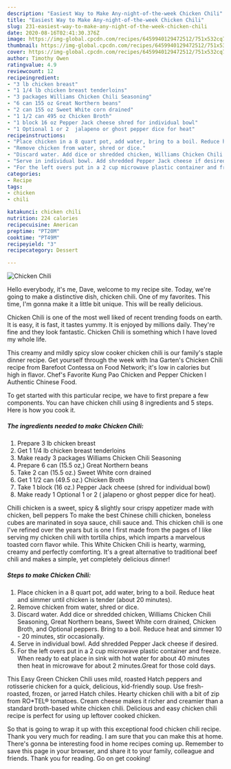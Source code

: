 ```yaml
---
description: "Easiest Way to Make Any-night-of-the-week Chicken Chili"
title: "Easiest Way to Make Any-night-of-the-week Chicken Chili"
slug: 231-easiest-way-to-make-any-night-of-the-week-chicken-chili
date: 2020-08-16T02:41:30.376Z
image: https://img-global.cpcdn.com/recipes/6459940129472512/751x532cq70/chicken-chili-recipe-main-photo.jpg
thumbnail: https://img-global.cpcdn.com/recipes/6459940129472512/751x532cq70/chicken-chili-recipe-main-photo.jpg
cover: https://img-global.cpcdn.com/recipes/6459940129472512/751x532cq70/chicken-chili-recipe-main-photo.jpg
author: Timothy Owen
ratingvalue: 4.9
reviewcount: 12
recipeingredient:
- "3 lb chicken breast"
- "1 1/4 lb chicken breast tenderloins"
- "3 packages Williams Chicken Chili Seasoning"
- "6 can 155 oz Great Northern beans"
- "2 can 155 oz Sweet White corn drained"
- "1 1/2 can 495 oz Chicken Broth"
- "1 block 16 oz Pepper Jack cheese shred for individual bowl"
- "1 Optional 1 or 2  jalapeno or ghost pepper dice for heat"
recipeinstructions:
- "Place chicken in a 8 quart pot, add water, bring to a boil. Reduce heat and simmer until chicken is tender (about 20 minutes)."
- "Remove chicken from water, shred or dice."
- "Discard water. Add dice or shredded chicken, Williams Chicken Chili Seasoning, Great Northern beans, Sweet White corn drained, Chicken Broth, and Optional peppers. Bring to a boil. Reduce heat and simmer 10 - 20 minutes, stir occasionally."
- "Serve in individual bowl. Add shredded Pepper Jack cheese if desired."
- "For the left overs put in a 2 cup microwave plastic container and freeze. When ready to eat place in sink with hot water for about 40 minutes then heat in microwave for about 2 minutes.Great for those cold days."
categories:
- Recipe
tags:
- chicken
- chili

katakunci: chicken chili 
nutrition: 224 calories
recipecuisine: American
preptime: "PT20M"
cooktime: "PT49M"
recipeyield: "3"
recipecategory: Dessert

---
```



![Chicken Chili](https://img-global.cpcdn.com/recipes/6459940129472512/751x532cq70/chicken-chili-recipe-main-photo.jpg)

Hello everybody, it's me, Dave, welcome to my recipe site. Today, we're going to make a distinctive dish, chicken chili. One of my favorites. This time, I'm gonna make it a little bit unique. This will be really delicious.

Chicken Chili is one of the most well liked of recent trending foods on earth. It is easy, it is fast, it tastes yummy. It is enjoyed by millions daily. They're fine and they look fantastic. Chicken Chili is something which I have loved my whole life.

This creamy and mildly spicy slow cooker chicken chili is our family&#39;s staple dinner recipe. Get yourself through the week with Ina Garten&#39;s Chicken Chili recipe from Barefoot Contessa on Food Network; it&#39;s low in calories but high in flavor. Chef&#39;s Favorite Kung Pao Chicken and Pepper Chicken l Authentic Chinese Food.


To get started with this particular recipe, we have to first prepare a few components. You can have chicken chili using 8 ingredients and 5 steps. Here is how you cook it.

<!--inarticleads1-->

##### The ingredients needed to make Chicken Chili:

1. Prepare 3 lb chicken breast
1. Get 1 1/4 lb chicken breast tenderloins
1. Make ready 3 packages Williams Chicken Chili Seasoning
1. Prepare 6 can (15.5 oz,) Great Northern beans
1. Take 2 can (15.5 oz.) Sweet White corn drained
1. Get 1 1/2 can (49.5 oz.) Chicken Broth
1. Take 1 block (16 oz.) Pepper Jack cheese (shred for individual bowl)
1. Make ready 1 Optional 1 or 2 ( jalapeno or ghost pepper dice for heat).


Chilli chicken is a sweet, spicy &amp; slightly sour crispy appetizer made with chicken, bell peppers To make the best Chinese chilli chicken, boneless cubes are marinated in soya sauce, chili sauce and. This chicken chili is one I&#39;ve refined over the years but is one I first made from the pages of I like serving my chicken chili with tortilla chips, which imparts a marvelous toasted corn flavor while. This White Chicken Chili is hearty, warming, creamy and perfectly comforting. It&#39;s a great alternative to traditional beef chili and makes a simple, yet completely delicious dinner! 

<!--inarticleads2-->

##### Steps to make Chicken Chili:

1. Place chicken in a 8 quart pot, add water, bring to a boil. Reduce heat and simmer until chicken is tender (about 20 minutes).
1. Remove chicken from water, shred or dice.
1. Discard water. Add dice or shredded chicken, Williams Chicken Chili Seasoning, Great Northern beans, Sweet White corn drained, Chicken Broth, and Optional peppers. Bring to a boil. Reduce heat and simmer 10 - 20 minutes, stir occasionally.
1. Serve in individual bowl. Add shredded Pepper Jack cheese if desired.
1. For the left overs put in a 2 cup microwave plastic container and freeze. When ready to eat place in sink with hot water for about 40 minutes then heat in microwave for about 2 minutes.Great for those cold days.


This Easy Green Chicken Chili uses mild, roasted Hatch peppers and rotisserie chicken for a quick, delicious, kid-friendly soup. Use fresh-roasted, frozen, or jarred Hatch chiles. Hearty chicken chili with a bit of zip from RO*TEL® tomatoes. Cream cheese makes it richer and creamier than a standard broth-based white chicken chili. Delicious and easy chicken chili recipe is perfect for using up leftover cooked chicken. 

So that is going to wrap it up with this exceptional food chicken chili recipe. Thank you very much for reading. I am sure that you can make this at home. There's gonna be interesting food in home recipes coming up. Remember to save this page in your browser, and share it to your family, colleague and friends. Thank you for reading. Go on get cooking!
